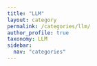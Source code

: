 ```yaml
---
title: "LLM"
layout: category
permalink: /categories/llm/
author_profile: true
taxonomy: LLM
sidebar:
  nav: "categories"
---
```

